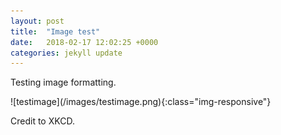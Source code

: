 ```yaml
---
layout: post
title:  "Image test"
date:   2018-02-17 12:02:25 +0000
categories: jekyll update
---
```

<p>
    Testing image formatting.
</p>
![testimage](/images/testimage.png){:class="img-responsive"}
<p>
    Credit to XKCD.
</p>